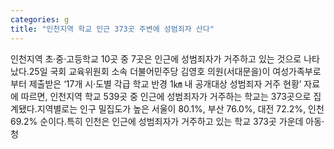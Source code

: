 ```yaml
---
categories: g
title: "인천지역 학교 인근 373곳 주변에 성범죄자 산다"
---
```

인천지역 초·중·고등학교 10곳 중 7곳은 인근에 성범죄자가 거주하고 있는 것으로 나타났다.25일 국회 교육위원회 소속 더불어민주당 김영호 의원(서대문을)이 여성가족부로부터 제출받은 ‘17개 시·도별 각급 학교 반경 1㎞ 내 공개대상 성범죄자 거주 현황’ 자료에 따르면, 인천지역 학교 539곳 중 인근에 성범죄자가 거주하는 학교는 373곳으로 집계됐다.지역별로는 인구 밀집도가 높은 서울이 80.1%, 부산 76.0%, 대전 72.2%, 인천 69.2% 순이다.특히 인천은 인근에 성범죄자가 거주하고 있는 학교 373곳 가운데 아동·청
